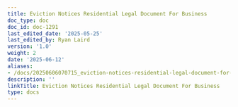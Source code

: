 ```yaml
---
title: Eviction Notices Residential Legal Document For Business
doc_type: doc
doc_id: doc-1291
last_edited_date: '2025-05-25'
last_edited_by: Ryan Laird
version: '1.0'
weight: 2
date: '2025-06-12'
aliases:
- /docs/20250606070715_eviction-notices-residential-legal-document-for-business_1_1/
description: ''
linkTitle: Eviction Notices Residential Legal Document For Business
type: docs
---
```


